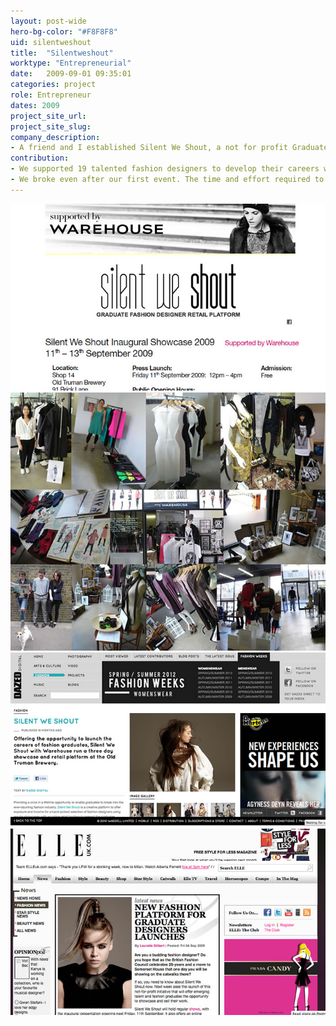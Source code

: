 ```yaml
---
layout: post-wide
hero-bg-color: "#F8F8F8"
uid: silentweshout
title:  "Silentweshout"
worktype: "Entrepreneurial"
date:   2009-09-01 09:35:01
categories: project
role: Entrepreneur
dates: 2009
project_site_url:
project_site_slug:
company_description:
- A friend and I established Silent We Shout, a not for profit Graduate Fashion Retail Platform based in London.
contribution:
- We supported 19 talented fashion designers to develop their careers within the industry. Secured sponsorship from high street fashion brands Reebok and Warehouse, fashion boutiques and recommendations from the British Fashion Council.
- We broke even after our first event. The time and effort required to continue had killed us and we closed shop.
---
```


<div class="showcase">
	<img src="/img/silentweshout/silentweshout0.jpg" alt="silentweshout-1">
	<img src="/img/silentweshout/silentweshout1.jpg" alt="silentweshout-2">
	<img src="/img/silentweshout/silentweshout2.jpg" alt="silentweshout-3">
	<img src="/img/silentweshout/silentweshout3.jpg" alt="silentweshout-4">
</div>